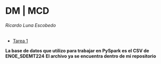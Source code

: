 # DM | MCD
###### Ricardo Luna Escobedo

- [Tarea 1](./Clase%201/Tarea%201.md)

**La base de datos que utilizo para trabajar en PySpark es el CSV de ENOE_SDEMT224**
**El archivo ya se encuentra dentro de mi repositorio**
